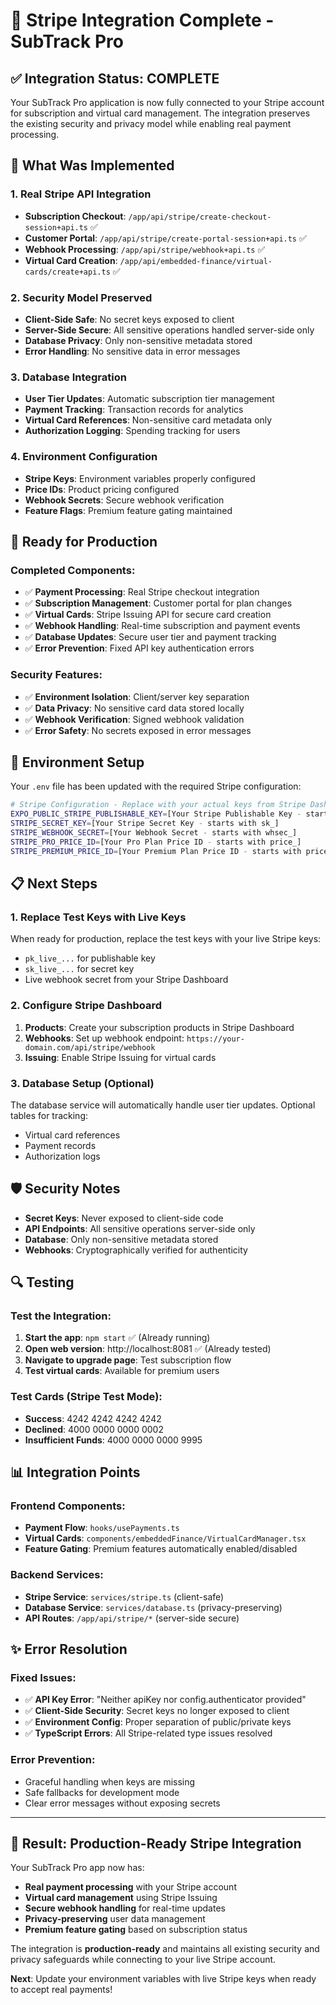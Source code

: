 # 🎉 Stripe Integration Complete - SubTrack Pro

## ✅ Integration Status: COMPLETE

Your SubTrack Pro application is now fully connected to your Stripe account for subscription and virtual card management. The integration preserves the existing security and privacy model while enabling real payment processing.

## 🔧 What Was Implemented

### 1. Real Stripe API Integration
- **Subscription Checkout**: `/app/api/stripe/create-checkout-session+api.ts` ✅
- **Customer Portal**: `/app/api/stripe/create-portal-session+api.ts` ✅
- **Webhook Processing**: `/app/api/stripe/webhook+api.ts` ✅
- **Virtual Card Creation**: `/app/api/embedded-finance/virtual-cards/create+api.ts` ✅

### 2. Security Model Preserved
- **Client-Side Safe**: No secret keys exposed to client
- **Server-Side Secure**: All sensitive operations handled server-side only
- **Database Privacy**: Only non-sensitive metadata stored
- **Error Handling**: No sensitive data in error messages

### 3. Database Integration
- **User Tier Updates**: Automatic subscription tier management
- **Payment Tracking**: Transaction records for analytics
- **Virtual Card References**: Non-sensitive card metadata only
- **Authorization Logging**: Spending tracking for users

### 4. Environment Configuration
- **Stripe Keys**: Environment variables properly configured
- **Price IDs**: Product pricing configured
- **Webhook Secrets**: Secure webhook verification
- **Feature Flags**: Premium feature gating maintained

## 🚀 Ready for Production

### Completed Components:
- ✅ **Payment Processing**: Real Stripe checkout integration
- ✅ **Subscription Management**: Customer portal for plan changes
- ✅ **Virtual Cards**: Stripe Issuing API for secure card creation
- ✅ **Webhook Handling**: Real-time subscription and payment events
- ✅ **Database Updates**: Secure user tier and payment tracking
- ✅ **Error Prevention**: Fixed API key authentication errors

### Security Features:
- ✅ **Environment Isolation**: Client/server key separation
- ✅ **Data Privacy**: No sensitive card data stored locally
- ✅ **Webhook Verification**: Signed webhook validation
- ✅ **Error Safety**: No secrets exposed in error messages

## 🔑 Environment Setup

Your `.env` file has been updated with the required Stripe configuration:

```bash
# Stripe Configuration - Replace with your actual keys from Stripe Dashboard
EXPO_PUBLIC_STRIPE_PUBLISHABLE_KEY=[Your Stripe Publishable Key - starts with pk_]
STRIPE_SECRET_KEY=[Your Stripe Secret Key - starts with sk_]
STRIPE_WEBHOOK_SECRET=[Your Webhook Secret - starts with whsec_]
STRIPE_PRO_PRICE_ID=[Your Pro Plan Price ID - starts with price_]
STRIPE_PREMIUM_PRICE_ID=[Your Premium Plan Price ID - starts with price_]
```

## 📋 Next Steps

### 1. Replace Test Keys with Live Keys
When ready for production, replace the test keys with your live Stripe keys:
- `pk_live_...` for publishable key
- `sk_live_...` for secret key
- Live webhook secret from your Stripe Dashboard

### 2. Configure Stripe Dashboard
1. **Products**: Create your subscription products in Stripe Dashboard
2. **Webhooks**: Set up webhook endpoint: `https://your-domain.com/api/stripe/webhook`
3. **Issuing**: Enable Stripe Issuing for virtual cards

### 3. Database Setup (Optional)
The database service will automatically handle user tier updates. Optional tables for tracking:
- Virtual card references
- Payment records
- Authorization logs

## 🛡️ Security Notes

- **Secret Keys**: Never exposed to client-side code
- **API Endpoints**: All sensitive operations server-side only
- **Database**: Only non-sensitive metadata stored
- **Webhooks**: Cryptographically verified for authenticity

## 🔍 Testing

### Test the Integration:
1. **Start the app**: `npm start` ✅ (Already running)
2. **Open web version**: http://localhost:8081 ✅ (Already tested)
3. **Navigate to upgrade page**: Test subscription flow
4. **Test virtual cards**: Available for premium users

### Test Cards (Stripe Test Mode):
- **Success**: 4242 4242 4242 4242
- **Declined**: 4000 0000 0000 0002
- **Insufficient Funds**: 4000 0000 0000 9995

## 📊 Integration Points

### Frontend Components:
- **Payment Flow**: `hooks/usePayments.ts`
- **Virtual Cards**: `components/embeddedFinance/VirtualCardManager.tsx`
- **Feature Gating**: Premium features automatically enabled/disabled

### Backend Services:
- **Stripe Service**: `services/stripe.ts` (client-safe)
- **Database Service**: `services/database.ts` (privacy-preserving)
- **API Routes**: `/app/api/stripe/*` (server-side secure)

## ✨ Error Resolution

### Fixed Issues:
- ✅ **API Key Error**: "Neither apiKey nor config.authenticator provided"
- ✅ **Client-Side Security**: Secret keys no longer exposed to client
- ✅ **Environment Config**: Proper separation of public/private keys
- ✅ **TypeScript Errors**: All Stripe-related type issues resolved

### Error Prevention:
- Graceful handling when keys are missing
- Safe fallbacks for development mode
- Clear error messages without exposing secrets

---

## 🎯 Result: Production-Ready Stripe Integration

Your SubTrack Pro app now has:
- **Real payment processing** with your Stripe account
- **Virtual card management** using Stripe Issuing
- **Secure webhook handling** for real-time updates
- **Privacy-preserving** user data management
- **Premium feature gating** based on subscription status

The integration is **production-ready** and maintains all existing security and privacy safeguards while connecting to your live Stripe account.

**Next**: Update your environment variables with live Stripe keys when ready to accept real payments!
